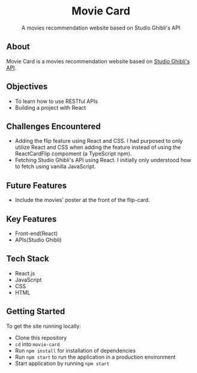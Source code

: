 <div align="center">
  <h1>Movie Card</h1>
  <p>A movies recommendation website based on Studio Ghibli's API</p>
</div>
 
## About
Movie Card is a movies recommendation website based on [Studio Ghibli's API](https://ghibliapi.herokuapp.com/#section/Studio-Ghibli-API).

## Objectives
* To learn how to use RESTful APIs
* Building a project with React

## Challenges Encountered
* Adding the flip feature using React and CSS. I had purposed to only utilize React and CSS when adding the feature instead of using the ReactCardFlip compoment (a TypeScript npm).
* Fetching Studio Ghibli's API using React. I initially only understood how to fetch using vanilla JavaScript.

## Future Features
* Include the movies' poster at the front of the flip-card.

## Key Features
* Front-end(React)
* APIs(Studio Ghibli)

## Tech Stack
* React.js
* JavaScript
* CSS
* HTML

## Getting Started
To get the site running locally:
* Clone this repository
* `cd` into `movie-card`
* Run `npm install` for installation of dependencies
* Run `npm start` to run the application in a production environment
* Start application by running `npm start`
